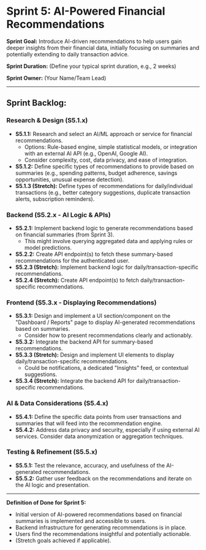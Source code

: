 # Sprint 5: AI-Powered Financial Recommendations

**Sprint Goal:** Introduce AI-driven recommendations to help users gain deeper insights from their financial data, initially focusing on summaries and potentially extending to daily transaction advice.

**Sprint Duration:** (Define your typical sprint duration, e.g., 2 weeks)

**Sprint Owner:** (Your Name/Team Lead)

---

## Sprint Backlog:

### Research & Design (S5.1.x)
- **S5.1.1:** Research and select an AI/ML approach or service for financial recommendations.
    -   Options: Rule-based engine, simple statistical models, or integration with an external AI API (e.g., OpenAI, Google AI).
    -   Consider complexity, cost, data privacy, and ease of integration.
- **S5.1.2:** Define specific types of recommendations to provide based on summaries (e.g., spending patterns, budget adherence, savings opportunities, unusual expense detection).
- **S5.1.3 (Stretch):** Define types of recommendations for daily/individual transactions (e.g., better category suggestions, duplicate transaction alerts, subscription reminders).

### Backend (S5.2.x - AI Logic & APIs)
- **S5.2.1:** Implement backend logic to generate recommendations based on financial summaries (from Sprint 3).
    -   This might involve querying aggregated data and applying rules or model predictions.
- **S5.2.2:** Create API endpoint(s) to fetch these summary-based recommendations for the authenticated user.
- **S5.2.3 (Stretch):** Implement backend logic for daily/transaction-specific recommendations.
- **S5.2.4 (Stretch):** Create API endpoint(s) to fetch daily/transaction-specific recommendations.

### Frontend (S5.3.x - Displaying Recommendations)
- **S5.3.1:** Design and implement a UI section/component on the "Dashboard / Reports" page to display AI-generated recommendations based on summaries.
    -   Consider how to present recommendations clearly and actionably.
- **S5.3.2:** Integrate the backend API for summary-based recommendations.
- **S5.3.3 (Stretch):** Design and implement UI elements to display daily/transaction-specific recommendations.
    -   Could be notifications, a dedicated "Insights" feed, or contextual suggestions.
- **S5.3.4 (Stretch):** Integrate the backend API for daily/transaction-specific recommendations.

### AI & Data Considerations (S5.4.x)
- **S5.4.1:** Define the specific data points from user transactions and summaries that will feed into the recommendation engine.
- **S5.4.2:** Address data privacy and security, especially if using external AI services. Consider data anonymization or aggregation techniques.

### Testing & Refinement (S5.5.x)
- **S5.5.1:** Test the relevance, accuracy, and usefulness of the AI-generated recommendations.
- **S5.5.2:** Gather user feedback on the recommendations and iterate on the AI logic and presentation.

---
**Definition of Done for Sprint 5:**
- Initial version of AI-powered recommendations based on financial summaries is implemented and accessible to users.
- Backend infrastructure for generating recommendations is in place.
- Users find the recommendations insightful and potentially actionable.
- (Stretch goals achieved if applicable).